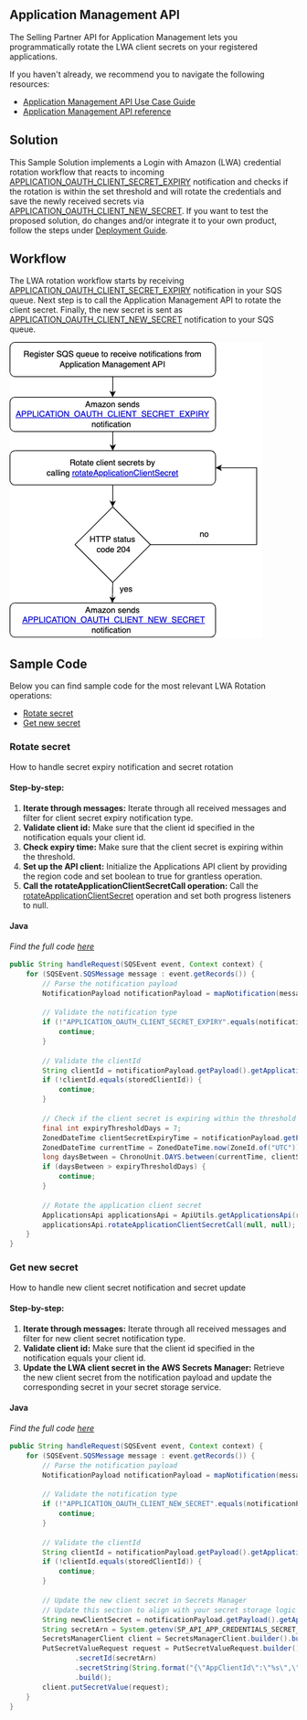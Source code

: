 ## Application Management API
The Selling Partner API for Application Management lets you programmatically rotate the LWA client secrets on your registered applications.

If you haven't already, we recommend you to navigate the following resources:
* [Application Management API Use Case Guide](https://developer-docs.amazon.com/sp-api/docs/application-management-api-v2023-11-30-use-case-guide)
* [Application Management API reference](https://developer-docs.amazon.com/sp-api/docs/application-management-api-v2023-11-30-reference)

## Solution
This Sample Solution implements a Login with Amazon (LWA) credential rotation workflow that reacts to incoming [APPLICATION_OAUTH_CLIENT_SECRET_EXPIRY](https://developer-docs.amazon.com/sp-api/docs/application-management-api-v2023-11-30-use-case-guide#step-2-register-your-sqs-queue-to-receive-expiring-credential-notifications) notification and checks if the rotation is within the set threshold and will rotate the credentials and save the newly received secrets via [APPLICATION_OAUTH_CLIENT_NEW_SECRET](https://developer-docs.amazon.com/sp-api/docs/application-management-api-v2023-11-30-use-case-guide#step-3-get-the-latest-client-secret-from-your-sqs-queue).
If you want to test the proposed solution, do changes and/or integrate it to your own product, follow the steps under [Deployment Guide](docs/DEPLOYMENT.md).

## Workflow
The LWA rotation workflow starts by receiving [APPLICATION_OAUTH_CLIENT_SECRET_EXPIRY](https://developer-docs.amazon.com/sp-api/docs/application-management-api-v2023-11-30-use-case-guide#step-2-register-your-sqs-queue-to-receive-expiring-credential-notifications) notification in your SQS queue. Next step is to call the Application Management API to rotate the client secret. Finally, the new secret is sent as [APPLICATION_OAUTH_CLIENT_NEW_SECRET](https://developer-docs.amazon.com/sp-api/docs/application-management-api-v2023-11-30-use-case-guide#step-3-get-the-latest-client-secret-from-your-sqs-queue) notification to your SQS queue.

![LWA Rotation Workflow](docs/images/lwa-rotation-workflow.png)

## Sample Code
Below you can find sample code for the most relevant LWA Rotation operations:
* [Rotate secret](#rotate-secret)
* [Get new secret](#get-new-secret)

### Rotate secret
How to handle secret expiry notification and secret rotation

#### Step-by-step:
1. **Iterate through messages:** Iterate through all received messages and filter for client secret expiry notification type.
2. **Validate client id:** Make sure that the client id specified in the notification equals your client id.
3. **Check expiry time:** Make sure that the client secret is expiring within the threshold.
4. **Set up the API client:** Initialize the Applications API client by providing the region code and set boolean to true for grantless operation.
5. **Call the rotateApplicationClientSecretCall operation:** Call the [rotateApplicationClientSecret](https://developer-docs.amazon.com/sp-api/docs/application-management-api-v2023-11-30-reference#rotateapplicationclientsecret) operation and set both progress listeners to null.

#### Java
*Find the full code [here](https://github.com/amzn/selling-partner-api-samples/blob/main/use-cases/lwa-rotation/code/java/src/main/java/lambda/RotateSecretsHandler.java)*
```java
public String handleRequest(SQSEvent event, Context context) {
    for (SQSEvent.SQSMessage message : event.getRecords()) {
        // Parse the notification payload
        NotificationPayload notificationPayload = mapNotification(message.getBody());

        // Validate the notification type
        if (!"APPLICATION_OAUTH_CLIENT_SECRET_EXPIRY".equals(notificationPayload.getNotificationType())) {
            continue;
        }

        // Validate the clientId
        String clientId = notificationPayload.getPayload().getApplicationOAuthClientSecretExpiry().getClientId();
        if (!clientId.equals(storedClientId)) {
            continue;
        }

        // Check if the client secret is expiring within the threshold
        final int expiryThresholdDays = 7;
        ZonedDateTime clientSecretExpiryTime = notificationPayload.getPayload().getApplicationOAuthClientSecretExpiry().getClientSecretExpiryTime().atZoneSameInstant(ZoneId.of("UTC"));
        ZonedDateTime currentTime = ZonedDateTime.now(ZoneId.of("UTC"));
        long daysBetween = ChronoUnit.DAYS.between(currentTime, clientSecretExpiryTime);
        if (daysBetween > expiryThresholdDays) {
            continue;
        }

        // Rotate the application client secret
        ApplicationsApi applicationsApi = ApiUtils.getApplicationsApi(regionCode, true);
        applicationsApi.rotateApplicationClientSecretCall(null, null);
    }
}
```

### Get new secret
How to handle new client secret notification and secret update

#### Step-by-step:
1. **Iterate through messages:** Iterate through all received messages and filter for new client secret notification type.
2. **Validate client id:** Make sure that the client id specified in the notification equals your client id.
3. **Update the LWA client secret in the AWS Secrets Manager:** Retrieve the new client secret from the notification payload and update the corresponding secret in your secret storage service.

#### Java
*Find the full code [here](https://github.com/amzn/selling-partner-api-samples/blob/main/use-cases/lwa-rotation/code/java/src/main/java/lambda/UpdateSecretsHandler.java)*
```java
public String handleRequest(SQSEvent event, Context context) {
    for (SQSEvent.SQSMessage message : event.getRecords()) {
        // Parse the notification payload
        NotificationPayload notificationPayload = mapNotification(message.getBody());

        // Validate the notification type
        if (!"APPLICATION_OAUTH_CLIENT_NEW_SECRET".equals(notificationPayload.getNotificationType())) {
            continue;
        }

        // Validate the clientId
        String clientId = notificationPayload.getPayload().getApplicationOAuthClientNewSecret().getClientId();
        if (!clientId.equals(storedClientId)) {
            continue;
        }

        // Update the new client secret in Secrets Manager
        // Update this section to align with your secret storage logic
        String newClientSecret = notificationPayload.getPayload().getApplicationOAuthClientNewSecret().getNewClientSecret();
        String secretArn = System.getenv(SP_API_APP_CREDENTIALS_SECRET_ARN_ENV_VARIABLE);
        SecretsManagerClient client = SecretsManagerClient.builder().build();
        PutSecretValueRequest request = PutSecretValueRequest.builder()
                .secretId(secretArn)
                .secretString(String.format("{\"AppClientId\":\"%s\",\"AppClientSecret\":\"%s\"}", clientId, newClientSecret))
                .build();
        client.putSecretValue(request);
    }
}
```
